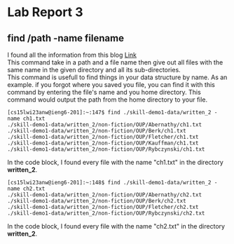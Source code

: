 # Lab Report 3
                 
## find /path -name filename                   
I found all the information from this blog [Link](https://www.stackscale.com/blog/find-command-linux/)                   
This command take in a path and a file name then give out all files with the same name in the given directory and all its sub-directories.             
This command is usefull to find things in your data structure by name. As an example. if you forgot where you saved you file, you can find it with this command by entering the file's name and you home directory. This command would output the path from the home directory to your file.               
```
[cs15lwi23anw@ieng6-201]:~:147$ find ./skill-demo1-data/written_2 -name ch1.txt
./skill-demo1-data/written_2/non-fiction/OUP/Abernathy/ch1.txt
./skill-demo1-data/written_2/non-fiction/OUP/Berk/ch1.txt
./skill-demo1-data/written_2/non-fiction/OUP/Fletcher/ch1.txt
./skill-demo1-data/written_2/non-fiction/OUP/Kauffman/ch1.txt
./skill-demo1-data/written_2/non-fiction/OUP/Rybczynski/ch1.txt
```
In the code block, I found every file with the name "ch1.txt" in the directory **written_2**.                 
```
[cs15lwi23anw@ieng6-201]:~:148$ find ./skill-demo1-data/written_2 -name ch2.txt
./skill-demo1-data/written_2/non-fiction/OUP/Abernathy/ch2.txt
./skill-demo1-data/written_2/non-fiction/OUP/Berk/ch2.txt
./skill-demo1-data/written_2/non-fiction/OUP/Fletcher/ch2.txt
./skill-demo1-data/written_2/non-fiction/OUP/Rybczynski/ch2.txt
```
In the code block, I found every file with the name "ch2.txt" in the directory **written_2**. 
